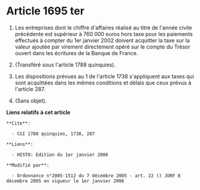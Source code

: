 # Article 1695 ter

1. Les entreprises dont le chiffre d'affaires réalisé au titre de l'année civile précédente est supérieur à 760 000 euros
hors taxe pour les paiements effectués à compter du 1er janvier 2002 doivent acquitter la taxe sur la valeur ajoutée par
virement directement opéré sur le compte du Trésor ouvert dans les écritures de la Banque de France.

2. (Transféré sous l'article 1788 quinquies).

3. Les dispositions prévues au 1 de l'article 1738 s'appliquent aux taxes qui sont acquittées dans les mêmes conditions et
délais que ceux prévus à l'article 287.

4. (Sans objet).

**Liens relatifs à cet article**

	**Cite**:

	  - CGI 1788 quinquies, 1738, 287

	**Liens**:

	  - HISTO: Edition du 1er janvier 2006

	**Modifié par**:

	  - Ordonnance n°2005-1512 du 7 décembre 2005 - art. 22 () JORF 8 décembre 2005 en vigueur le 1er janvier 2006

